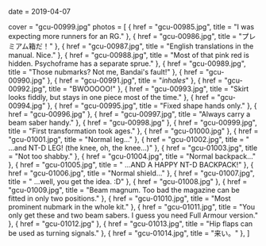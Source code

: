 
date = 2019-04-07


cover = "gcu-00999.jpg"
photos = [
{ href = "gcu-00985.jpg", title = "I was expecting more runners for an RG." },
{ href = "gcu-00986.jpg", title = "プレミアム箱だ！" },
{ href = "gcu-00987.jpg", title = "English translations in the manual. Nice." },
{ href = "gcu-00988.jpg", title = "Most of that pink red is hidden. Psychoframe has a separate sprue." },
{ href = "gcu-00989.jpg", title = "Those nubmarks? Not me, Bandai's fault!" },
{ href = "gcu-00990.jpg" },
{ href = "gcu-00991.jpg", title = "*inhales*" },
{ href = "gcu-00992.jpg", title = "BWOOOOO!" },
{ href = "gcu-00993.jpg", title = "Skirt looks fiddly, but stays in one piece most of the time." },
{ href = "gcu-00994.jpg" },
{ href = "gcu-00995.jpg", title = "Fixed shape hands only." },
{ href = "gcu-00996.jpg" },
{ href = "gcu-00997.jpg", title = "Always carry a beam saber handy." },
{ href = "gcu-00998.jpg" },
{ href = "gcu-00999.jpg", title = "First transformation took ages." },
{ href = "gcu-01000.jpg" },
{ href = "gcu-01001.jpg", title = "Normal leg..." },
{ href = "gcu-01002.jpg", title = " ...and NT-D LEG! (the knee, oh, the knee...)" },
{ href = "gcu-01003.jpg", title = "Not too shabby." },
{ href = "gcu-01004.jpg", title = "Normal backpack..." },
{ href = "gcu-01005.jpg", title = " ...AND A HAPPY NT-D BACKPACK!" },
{ href = "gcu-01006.jpg", title = "Normal shield..." },
{ href = "gcu-01007.jpg", title = " ...well, you get the idea. :D" },
{ href = "gcu-01008.jpg" },
{ href = "gcu-01009.jpg", title = "Beam magnum. Too bad the magazine can be fitted in only two positions." },
{ href = "gcu-01010.jpg", title = "Most prominent nubmark in the whole kit." },
{ href = "gcu-01011.jpg", title = "You only get these and two beam sabers. I guess you need Full Armour version." },
{ href = "gcu-01012.jpg" },
{ href = "gcu-01013.jpg", title = "Hip flaps can be used as turning signals." },
{ href = "gcu-01014.jpg", title = "来い。" },
]
